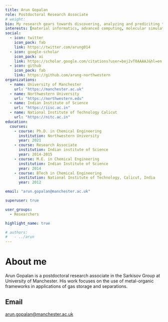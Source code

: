 ```yaml
---
title: Arun Gopalan
role: Postdoctoral Research Associate
# weight: 
bio: My research gears towards discovering, analyzing and prediciting the properties of nanoporous materials towards employing them for energy efficient separations via adsorption.
interests: [material informatics, advanced computing, molecular simulations, metal-organic frameworks, machine learning, adsorptive separations]
social:
  - icon: twitter
    icon_pack: fab
    link: https://twitter.com/arung014
  - icon: google-scholar
    icon_pack: ai
    link: https://scholar.google.com/citations?user=bej2vT0AAAAJ&hl=en
  - icon: github
    icon_pack: fab
    link: https://github.com/arung-northwestern
organizations:
  - name: University of Manchester
    url: "https://manchester.ac.uk"
  - name: Northwestern University 
    url: "https://northwestern.edu" 
  - name: Indian Institute of Science
    url: "https://iisc.ac.in"
  - name: National Institute of Technology Calicut
    url: "https://nitc.ac.in"
education:
  courses:
    - course: Ph.D. in Chemical Engineering
      institution: Northwestern University
      year: 2021
    - course: Research Associate
      institution: Indian institute of Science
      year: 2014-2015
    - course: M.E. in Chemical Engineering
      institution: Indian Institute of Science
      year: 2014
    - course: BTech in Chemical Engineering
      institution: National Institute of Technology, Calicut, India
      year: 2012

email: "arun.gopalan@manchester.ac.uk"

superuser: true

user_groups:
  - Researchers

highlight_name: true

# authors:
#   - ../arun
---
```

# About me
Arun Gopalan is a postdoctoral research associate in the Sarkisov Group at University of Manchester. His work focuses on the use of metal-organic frameworks in applications of gas storage and separations.
## Email
arun.gopalan@manchester.ac.uk